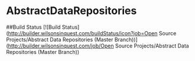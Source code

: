 # AbstractDataRepositories

##Build Status
[![Build Status](http://builder.wilsonsinquest.com/buildStatus/icon?job=Open Source Projects/Abstract Data Repositories (Master Branch))](http://builder.wilsonsinquest.com/job/Open Source Projects/Abstract Data Repositories (Master Branch))



